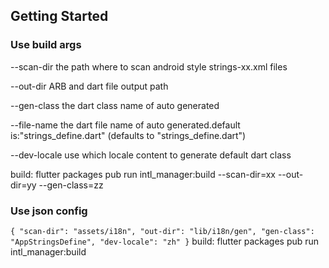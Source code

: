 ## Getting Started

### Use build args

--scan-dir      the path where to scan android style strings-xx.xml files

--out-dir       ARB and dart file output path

--gen-class     the dart class name of auto generated

--file-name     the dart file name of auto generated.default is:"strings_define.dart"
                (defaults to "strings_define.dart")

--dev-locale    use which locale content to generate default dart class

build: flutter packages pub run intl_manager:build --scan-dir=xx --out-dir=yy --gen-class=zz

### Use json config
`
{
  "scan-dir": "assets/i18n",
  "out-dir": "lib/i18n/gen",
  "gen-class": "AppStringsDefine",
  "dev-locale": "zh"
}
`
build: flutter packages pub run intl_manager:build
